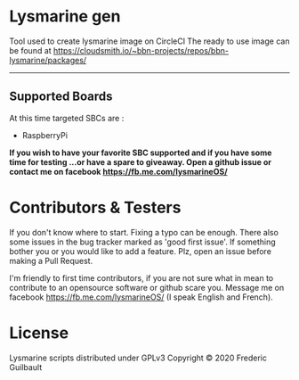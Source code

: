 # Lysmarine gen
Tool used to create lysmarine image on CircleCI
The ready to use image can be found at <https://cloudsmith.io/~bbn-projects/repos/bbn-lysmarine/packages/>

---

## Supported Boards 

At this time targeted SBCs are :
 - RaspberryPi

__If you wish to have your favorite SBC supported and if you have some time for testing ...or have a spare to giveaway. 
Open a github issue or contact me on facebook https://fb.me.com/lysmarineOS/__

# Contributors & Testers

If you don't know where to start. Fixing a typo can be enough. There also some issues in the bug tracker marked as
'good first issue'. If something bother you or you would like to add a feature. Plz, open an issue before
making a Pull Request.

I'm friendly to first time contributors, if you are not sure what in mean to contribute to an opensource software
or github scare you. Message me on facebook <https://fb.me.com/lysmarineOS/> (I speak English and French). 

# License

Lysmarine scripts distributed under GPLv3
Copyright © 2020 Frederic Guilbault
